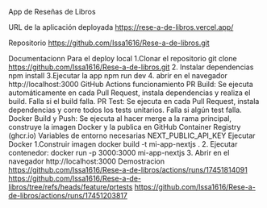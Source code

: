 App de Reseñas de Libros

URL de la aplicación deployada
https://rese-a-de-libros.vercel.app/

Repositorio
https://github.com/Issa1616/Rese-a-de-libros.git

Documentacionn
    Para el deploy local
        1.Clonar el repositorio
            git clone https://github.com/Issa1616/Rese-a-de-libros.git
        2. Instalar dependencias
            npm install
        3.Ejecutar la app
            npm run dev
        4. abrir en el navegador
            http://localhost:3000
    GitHub Actions funcionamiento
        PR Build: Se ejecuta automáticamente en cada Pull Request, instala dependencias y realiza el build. Falla si el build falla.
        PR Test: Se ejecuta en cada Pull Request, instala dependencias y corre todos los tests unitarios. Falla si algún test falla.
        Docker Build y Push: Se ejecuta al hacer merge a la rama principal, construye la imagen Docker y la publica en GitHub Container Registry (ghcr.io)
    Variables de entorno necesarias
        NEXT_PUBLIC_API_KEY 
    Ejecutar Docker
        1.Construir imagen
            docker build -t mi-app-nextjs .
        2. Ejecutar contenedor:
            docker run -p 3000:3000 mi-app-nextjs
        3. Abrir en el navegador
            http://localhost:3000
Demostracion
    https://github.com/Issa1616/Rese-a-de-libros/actions/runs/17451814091
    https://github.com/Issa1616/Rese-a-de-libros/tree/refs/heads/feature/prtests
    https://github.com/Issa1616/Rese-a-de-libros/actions/runs/17451203817
